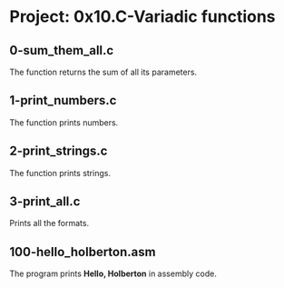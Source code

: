 # Project: 0x10.C-Variadic functions

## 0-sum_them_all.c

The function returns the sum of all its parameters.

## 1-print_numbers.c

The function prints numbers.

## 2-print_strings.c

The function prints strings.

## 3-print_all.c

Prints all the formats.

## 100-hello_holberton.asm

The program prints **Hello, Holberton** in assembly code.